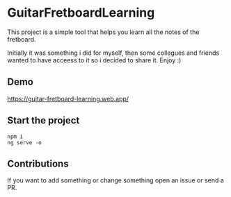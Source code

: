 # GuitarFretboardLearning

This project is a simple tool that helps you learn all the notes of the fretboard.

Initially it was something i did for myself, then some collegues and friends wanted to have acceess to it so i decided to share it. Enjoy :)

## Demo 

https://guitar-fretboard-learning.web.app/


## Start the project

    npm i 
    ng serve -o

## Contributions

If you want to add something or change something open an issue or send a PR.

